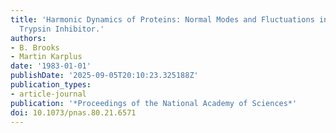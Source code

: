```yaml
---
title: 'Harmonic Dynamics of Proteins: Normal Modes and Fluctuations in Bovine Pancreatic
  Trypsin Inhibitor.'
authors:
- B. Brooks
- Martin Karplus
date: '1983-01-01'
publishDate: '2025-09-05T20:10:23.325188Z'
publication_types:
- article-journal
publication: '*Proceedings of the National Academy of Sciences*'
doi: 10.1073/pnas.80.21.6571
---
```

